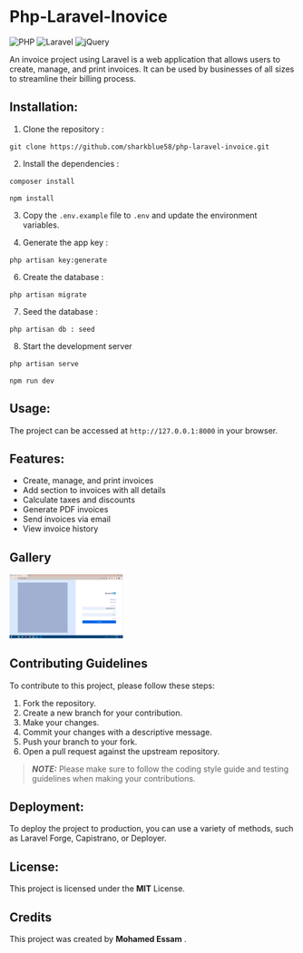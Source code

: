 # Php-Laravel-Inovice
![PHP](https://img.shields.io/badge/php-%23777BB4.svg?style=for-the-badge&logo=php&logoColor=white)
![Laravel](https://img.shields.io/badge/laravel-%23FF2D20.svg?style=for-the-badge&logo=laravel&logoColor=white)
![jQuery](https://img.shields.io/badge/jquery-%230769AD.svg?style=for-the-badge&logo=jquery&logoColor=white)

 An invoice project using Laravel is a web application that allows users to create, manage, and print invoices. It can be used by businesses of all sizes to streamline their billing process.

 ## Installation:

1. Clone the repository :

```
git clone https://github.com/sharkblue58/php-laravel-invoice.git
```
2. Install the dependencies :

```
composer install
```
```
npm install
```

3.	Copy the ```.env.example``` file to ```.env``` and update the environment variables.

4.	Generate the app key :

```
php artisan key:generate
```
   
6.	Create the database :

```
php artisan migrate
```

7. Seed the database :
   
```
php artisan db : seed
```

8.	Start the development server

```
php artisan serve
```
```
npm run dev
```

## Usage:

The project can be accessed at ```http://127.0.0.1:8000``` in your browser.

## Features:

- Create, manage, and print invoices
- Add section to invoices with all details
- Calculate taxes and discounts
- Generate PDF invoices
- Send invoices via email
- View invoice history

## Gallery

<div>
<img src="https://github.com/sharkblue58/php-laravel-invoice/blob/main/public/assets/gallery/invovice1.png" width="200">
</div>

## Contributing Guidelines

To contribute to this project, please follow these steps:

1. Fork the repository.
2. Create a new branch for your contribution.
3. Make your changes.
4. Commit your changes with a descriptive message.
5. Push your branch to your fork.
6. Open a pull request against the upstream repository.


> **_NOTE:_**  Please make sure to follow the coding style guide and testing guidelines when making your contributions.

## Deployment:

To deploy the project to production, you can use a variety of methods, such as Laravel Forge, Capistrano, or Deployer.

## License:

This project is licensed under the **MIT** License.

## Credits

This project was created by **Mohamed Essam** .


